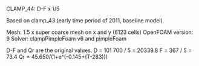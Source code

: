 CLAMP_44: D-F x 1/5

Based on clamp_43 (early time period of 2011, baseline model)

Mesh: 1.5 x super coarse mesh on x and y (6123 cells)
OpenFOAM version: 9
Solver: clampPimpleFoam v6 and pimpleFoam

D-F and Qr are the original values.
D = 101 700 / 5 = 20339.8
F = 367 / 5 = 73.4
Qr = 45.650/(1+e^(-0.145+(T-283)))
